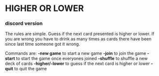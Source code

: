 # HIGHER OR LOWER
### discord version

The rules are simple. Guess if the next card presented is higher or lower. If you are wrong you have to drink as many times as cards there have been since last time someone got it wrong.

Commands are:
**-new game** to start a new game
**-join** to join the game
**-start** to start the game once everyones joined
**-shuffle** to shuffle a new deck of cards
**-higher/-lower** to guess if the next card is higher or lower
**-quit** to quit the game